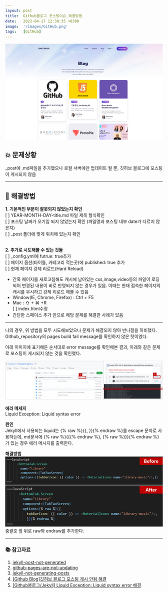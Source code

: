 ```yaml
---
layout: post
title:  Github블로그 포스팅이슈_해결방법
date:   2022-04-17 12:38:35 +0300
image:  '/images/GitHub.png'
tags:   [GitHub]
---
```


<img src="/images/Posting/Etc/03.png" alt="Project">
<br/>

## :collision: 문제상황 <br/>
_post에 .md파일을 추가했으나 로컬 서버에만 업데이트 될 뿐, 깃허브 블로그에 포스팅이 게시되지 않음 <br/>

___

## :page_with_curl: 해결방법<br/>
**1. 기본적인 부분이 잘못되지 않았는지 확인**<br/>
[ ] YEAR-MONTH-DAY-title.md 파일 제목 형식확인<br/>
[ ] 포스팅 날짜가 오기입 되지 않았는지 확인 (파일명과 포스팅 내부 date가 다르지 않은지)<br/>
[ ] _post 폴더에 맞게 위치해 있는지 확인<br/><br/>

**2. 추가로 시도해볼 수 있는 것들**<br/>
[ ] _config.yml에 futrue: true추가<br/>
[ ] 페이지 옵션(타이틀, 카테고리 적는곳)에 published: true 추가<br/>
[ ] 현재 페이지 강제 리로드(Hard Reload)<br/>
  * 간혹 페이지를 새로고침해도 캐시에 남아있는 css,image,video등의 파일이 로딩되어 변경된 내용이 바로 반영되지 않는 경우가 있음. 이때는 현재 접속한 페이지의 캐시를 무시하고 강제 리로드 해볼 수 있음<br/>
  * Window(IE, Chrome, Firefox) : Ctrl + F5<br/>
  * Mac : ⇧ + ⌘ +R<br/>
[ ] index.html수정<br/>
  * 간단한 스페이스 추가 만으로 해당 문제를 해결한 사례가 있음

___

나의 경우, 위 방법을 모두 시도해보았으나 문제가 해결되지 않아 반나절을 허비했다. <br/>
Github_repository의 pages build fail message를 확인하지 않은 탓이였다. <br/>

아래 이미지에 표기해둔 순서대로 error message를 확인해본 결과, 아래와 같은 문제로 포스팅이 게시되지 않는 것을 확인했다.<br/>

<img src="/images/Posting/Etc/01.png" alt="Project">

**에러 메세지** <br/>
Liquid Exception: Liquid syntax error<br/>

**원인**<br/>
Jekyll에서 사용되는 liquid는 {% raw %}{{, }}{% endraw %}를 escape 문자로 사용하는데, md문서에 {% raw %}{{{% endraw %}, {% raw %}}}{% endraw %}가 있는 경우 에러 메시지를 출력한다.<br/>

**해결방법**
<img src="/images/Posting/Etc/02.png" alt="Project">
<br/>중괄호 앞 뒤로 raw와 endraw를 추가한다.

___

### :books: 참고자료<br>
1. [jekyll-post-not-generated](https://stackoverflow.com/questions/30625044/jekyll-post-not-generated)
2. [github-pages-are-not-updating](https://stackoverflow.com/questions/20422279/github-pages-are-not-updating)
3. [jekyll-not-generating-posts](https://stackoverflow.com/questions/16990138/jekyll-not-generating-posts)
4. [[Github Blog]깃허브 블로그 포스팅 게시 안됨 해결](https://devyuseon.github.io/github%20blog/githubblog-post-not-shown/)
5. [[Github블로그/Jekyll] Liquid Exception: Liquid syntax error 해결](https://iamheesoo.github.io/blog/gitblog-sol-jekyll02)